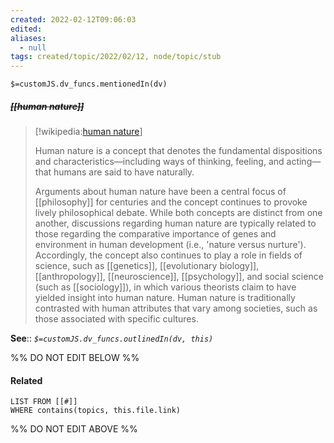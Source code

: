 ```yaml
---
created: 2022-02-12T09:06:03 
edited: 
aliases:
  - null
tags: created/topic/2022/02/12, node/topic/stub
---
```

`$=customJS.dv_funcs.mentionedIn(dv)`

##### <s class="topic-title">[[human nature]]</s>

> [!wikipedia:[human nature](https://en.wikipedia.org/wiki/Human%20nature)]
> 
> Human nature is a concept that denotes the fundamental dispositions and characteristics—including ways of thinking, feeling, and acting—that humans are said to have naturally.
> 
> Arguments about human nature have been a central focus of [[philosophy]] for centuries and the concept continues to provoke lively philosophical debate. While both concepts are distinct from one another, discussions regarding human nature are typically related to those regarding the comparative importance of genes and environment in human development (i.e., 'nature versus nurture'). Accordingly, the concept also continues to play a role in fields of science, such as [[genetics]], [[evolutionary biology]], [[anthropology]], [[neuroscience]], [[psychology]], and social science (such as [[sociology]]), in which various theorists claim to have yielded insight into human nature. Human nature is traditionally contrasted with human attributes that vary among societies, such as those associated with specific cultures.


**See**::
*`$=customJS.dv_funcs.outlinedIn(dv, this)`*

%% DO NOT EDIT BELOW %%

#### Related 

```dataview
LIST FROM [[#]]
WHERE contains(topics, this.file.link)
```
%% DO NOT EDIT ABOVE %%
